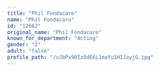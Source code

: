 ```yaml
---
title: "Phil Fondacaro"
name: "Phil Fondacaro"
id: "12662"
original_name: "Phil Fondacaro"
known_for_department: "Acting"
gender: "2"
adult: "false"
profile_path: "/vJbPx90IzOdE6L1maYu1HIJayjG.jpg"
---
```


